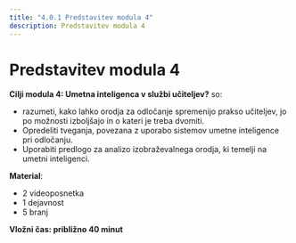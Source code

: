 ```yaml
---
title: "4.0.1 Predstavitev modula 4"
description: Predstavitev modula 4
---
```


# Predstavitev modula 4

**Cilji modula 4: Umetna inteligenca v službi učiteljev?** so:

- razumeti, kako lahko orodja za odločanje spremenijo prakso učiteljev, jo po možnosti izboljšajo in o kateri je treba dvomiti.
- Opredeliti tveganja, povezana z uporabo sistemov umetne inteligence pri odločanju.
- Uporabiti predlogo za analizo izobraževalnega orodja, ki temelji na umetni inteligenci.

**Material**:

- 2 videoposnetka
- 1 dejavnost
- 5 branj

**Vložni čas: približno 40 minut**
